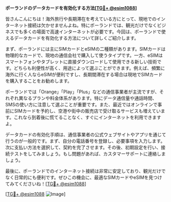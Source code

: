 **ポーランドのデータカードを有効化する方法[[TG💪+ @esim1088](https://t.me/s/esim1088)]**

皆さんこんにちは！海外旅行や長期滞在を考えている方にとって、現地でのインターネット接続は欠かせませんよね。特にポーランドでは、観光だけでなくビジネスでも多くの場面で高速インターネットが必要です。今回は、ポーランドで使えるデータカードを有効化する方法について詳しくご紹介します。

まず、ポーランドには主にSIMカードとeSIMの二種類があります。SIMカードは物理的なカードで、現地の通信会社で購入して使うタイプです。一方、eSIMはスマートフォンやタブレットに直接ダウンロードして使用できる新しい技術です。どちらも利便性が高く、用途によって選ぶことができます。例えば、頻繁に海外に行く人ならeSIMが便利ですし、長期間滞在する場合は現地でSIMカードを購入することをお勧めします。

ポーランドでは「Orange」「Play」「Plus」などの通信事業者が主流ですが、それぞれ異なるプランや料金体系があります。特にデータ通信量や通話時間、SMSの使い方に注意して選ぶことが重要です。また、最近ではオンラインで事前にSIMカードを予約し、空港や街中の販売店で受け取るサービスも増えています。これなら到着後に慌てることなく、すぐにインターネットを利用できますよ。

データカードの有効化手順は、通信事業者の公式ウェブサイトやアプリを通じて行うのが一般的です。まず、自分の電話番号を登録し、必要事項を入力します。次に支払い方法を選択して、契約を完了させます。その後、初期設定を行い、接続テストをしてみましょう。もし問題があれば、カスタマーサポートに連絡しましょう。

最後に、ポーランドでのインターネット接続は非常に安定しており、観光だけでなく日常的にも便利です。ぜひこの機会に、最適なSIMカードやeSIMを見つけてみてくださいね！[[TG💪+ @esim1088](https://t.me/s/esim1088)]

[[TG💪+ @esim1088](https://t.me/s/esim1088) ![Image](https://i.postimg.cc/Y0z9fWf4/image.png)]